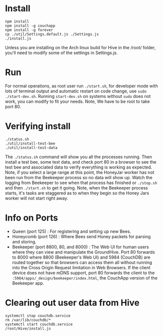 # Install
```
npm install
npm install -g couchapp
npm install -g forever
cp ./util/Settings.default.js ./Settings.js
./install.js
```
Unless you are installing on the Arch linux build for Hive in the /root/ folder, you'll need to modify some of the settings in Settings.js. 


# Run
For normal operations, as root user run `./start.sh`, for developer mode with lots of terminal output and automatic restart on code change, use `sudo ./start-dev.sh`. Running `start-dev.sh` on systems without `sudo` does not work, you can modify to fit your needs. Note, We have to be root to take port 80.


# Verifying install
```
./status.sh
./util/install-test-bee
./util/install-test-data
```
The `./status.sh` command will show you all the processes running. Then install a test bee, some test data, and check port 80 in a browser to see the test bee and associated data to verify everything is working as expected.  Note, if you select a large range at this point, the HoneyJar worker has not been run from the Beekeeper process so no data will show up.  Watch the logging from Beekeeper to see when that process has finished or `./stop.sh` and then `./start.sh` to get it going. Note, when the Beekeeper process starts, it's tasks are staggered as to when they begin so the Honey Jars worker will not start right away.


# Info on Ports
- Queen (port 125) : For registering and setting up new Bees.
- Honeycomb (port 126) : Where Bees send Honey packets for parsing and storing.
- Beekeeper (port 8800, 80, and 8000) : The Web UI for human users where they can view and manipulate the GroundHive. Port 80 forwards to 8000 where 8800 (Beekeeper's Web UI) and 5984 (CouchDB) are routed together so that browsers can access them all without running into the Cross Origin Request limitation in Web Browsers. If the client device does not have mDNS support, port 80 forwards the client to the `:5984/apps/_design/beekeeper/index.html`, the CouchApp version of the Beekeeper app.

# Clearing out user data from Hive
```
systemctl stop couchdb.service
rm /var/lib/couchdb/*
systemctl start couchdb.service
/root/Hive/install.js
```

